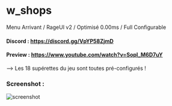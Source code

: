 # w_shops
Menu Arrivant / RageUI v2 / Optimisé 0.00ms / Full Configurable

#### Discord : https://discord.gg/VpYP58ZjmD

#### Preview : https://www.youtube.com/watch?v=Sopl_M6D7uY

--> Les 18 supérettes du jeu sont toutes pré-configurés !

### Screenshot :

![screenshot](https://cdn.discordapp.com/attachments/658236178268684291/916849696700522536/unknown.png)
